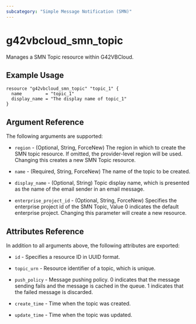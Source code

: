 ```yaml
---
subcategory: "Simple Message Notification (SMN)"
---
```


# g42vbcloud_smn_topic

Manages a SMN Topic resource within G42VBCloud.

## Example Usage

```hcl
resource "g42vbcloud_smn_topic" "topic_1" {
  name         = "topic_1"
  display_name = "The display name of topic_1"
}
```

## Argument Reference

The following arguments are supported:

* `region` - (Optional, String, ForceNew) The region in which to create the SMN topic resource. If omitted, the
  provider-level region will be used. Changing this creates a new SMN Topic resource.

* `name` - (Required, String, ForceNew) The name of the topic to be created.

* `display_name` - (Optional, String) Topic display name, which is presented as the name of the email sender in an email
  message.

* `enterprise_project_id` - (Optional, String, ForceNew) Specifies the enterprise project id of the SMN Topic, Value 0
  indicates the default enterprise project. Changing this parameter will create a new resource.

## Attributes Reference

In addition to all arguments above, the following attributes are exported:

* `id` - Specifies a resource ID in UUID format.

* `topic_urn` - Resource identifier of a topic, which is unique.

* `push_policy` - Message pushing policy. 0 indicates that the message sending fails and the message is cached in the
  queue. 1 indicates that the failed message is discarded.

* `create_time` - Time when the topic was created.

* `update_time` - Time when the topic was updated.